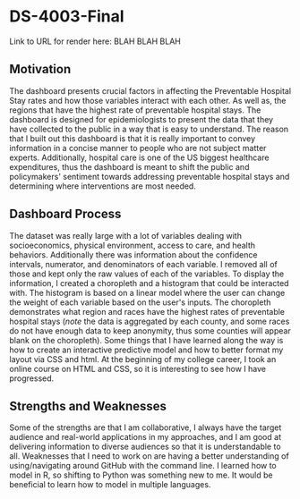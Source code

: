 # DS-4003-Final
Link to URL for render here: BLAH BLAH BLAH

## Motivation
The dashboard presents crucial factors in affecting the Preventable Hospital Stay rates and how those variables interact with each other. As well as,
the regions that have the highest rate of preventable hospital stays. The dashboard is designed for epidemiologists to present the data that they have 
collected to the public in a way that is easy to understand. The reason that I built out this dashboard is that it is really important to  convey
information in a concise manner to people who are not subject matter experts. Additionally, hospital care is one of the US biggest healthcare expenditures, 
thus the dashboard is meant to shift the public and policymakers' sentiment towards addressing preventable hospital stays and determining where 
interventions are most needed.

## Dashboard Process
The dataset was really large with a lot of variables dealing with socioeconomics, physical environment, access to care, and health behaviors. Additionally there was information about the confidence intervals, numerator, and denominators of each variable. I removed all of those and kept only the raw values of each of the variables. 
To display the information, I created a choropleth and a histogram that could be interacted with. The histogram is based on a linear model where the user can change the weight of each variable based on the user's inputs. The choropleth demonstrates what region and races have the highest rates of preventable hospital stays (*note* the data is aggregated by each county, and some races do not have enough data to keep anonymity, thus some counties will appear blank on the choropleth). Some things that I have learned along the way is how to create an interactive predictive model and how to better format my layout via CSS and html. At the beginning of my college career, I took an online course on HTML and CSS, so it is interesting to see how I have progressed. 

## Strengths and Weaknesses
Some of the strengths are that I am collaborative, I always have the target audience and real-world applications in my approaches, and I am good at delivering information to diverse audiences so that it is understandable to all. Weaknesses that I need to work on are having a better understanding of using/navigating around GitHub with the command line. I learned how to model in R, so shifting to Python was something new to me. It would be beneficial to learn how to model in multiple languages. 
